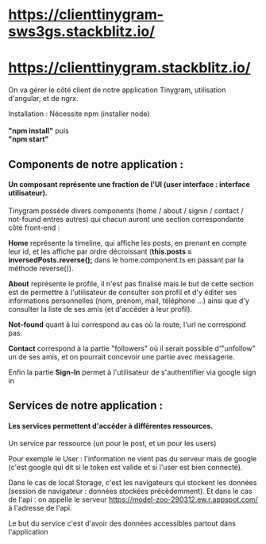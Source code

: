 # <a href="https://clienttinygram-sws3gs.stackblitz.io/">https://clienttinygram-sws3gs.stackblitz.io/</a>
# <a href="https://clienttinygram.stackblitz.io/">https://clienttinygram.stackblitz.io/</a>


On va gérer le côté client de notre application Tinygram, utilisation d'angular, et de ngrx. 

Installation : 
Nécessite npm (installer node) <br><br>
**"npm install"** puis <br>
**"npm start"**



## Components de notre application : 

#### Un composant représente une fraction de l'UI (user interface : interface utilisateur). 

Tinygram possède divers components (home / about / signin / contact / not-found entres autres) qui chacun auront une section correspondante côté front-end : 

**Home** représente la timeline, qui affiche les posts, en prenant en compte leur id, et les affiche par ordre décroissant (**this.posts = inversedPosts.reverse();** dans le home.component.ts en passant par la méthode reverse()). 


**About** représente le profile, il n'est pas finalisé mais le but de cette section est de permettre à l'utilisateur de consulter son profil et 
d'y éditer ses informations personnelles (nom, prénom, mail, téléphone ...) ainsi que d'y consulter la liste de ses amis (et d'accéder à leur profil). 

**Not-found** quant à lui correspond au cas où la route, l'url ne correspond pas. 

**Contact** correspond à la partie "followers" où il serait possible d'"unfollow" un de ses amis, et on pourrait concevoir une partie avec messagerie. 

Enfin la partie **Sign-In** permet à l'utilisateur de s'authentifier via google sign in 



## Services de notre application : 

#### Les services permettent d'accéder à différentes ressources. 

Un service par ressource (un pour le post, et un pour les users) 

Pour exemple le User : l'information ne vient pas du serveur mais de google (c'est google qui dit si le token est valide et si l'user est bien connecté). 

Dans le cas de local.Storage, c'est les navigateurs qui stockent les données (session de navigateur : données stockées précèdemment). 
Et dans le cas de l'api : on appelle le serveur  <a target="_blank" href="https://model-zoo-290312.ew.r.appspot.com/"> https://model-zoo-290312.ew.r.appspot.com/</a> à l'adresse de l'api. 

Le but du service c'est d'avoir des données accessibles partout dans l'application 




